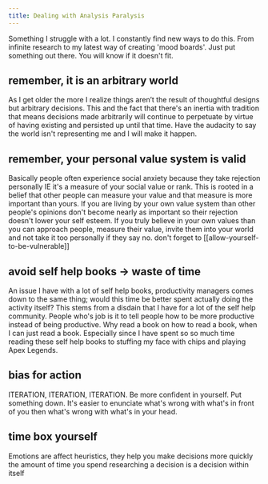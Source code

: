 ```yaml
---
title: Dealing with Analysis Paralysis
---
```

Something I struggle with a lot. I constantly find new ways to do this. From infinite research to my latest way of creating 'mood boards'. Just put something out there. You will know if it doesn't fit. 

## remember, it is an arbitrary world
As I get older the more I realize things aren’t the result of thoughtful designs but arbitrary decisions. This and the fact that there's an inertia with tradition that means decisions made arbitrarily will continue to perpetuate by virtue of having existing and persisted up until that time. 
 Have the audacity to say the world isn't representing me and I will make it happen. 

## remember, your personal value system is valid
Basically people often experience social anxiety because they take rejection
personally IE it's a measure of your social value or rank.
This is rooted in a belief that other people can measure your value and that measure is more important than yours. If you are living by your own value system than other people's opinions don't become nearly as important so their rejection doesn't lower your self esteem. If you truly believe in your own values than you can approach people, measure their value, invite them into your world and not take it too personally if they say no.
don't forget to [[allow-yourself-to-be-vulnerable]]

## avoid self help books → waste of time
An issue I have with a lot of self help books, productivity managers comes down to the same thing; would this time be better spent actually doing the activity itself? This stems from a disdain that I have for a lot of the self help community. People who's job is it to tell people how to be more productive instead of being productive. Why read a book on how to read a book, when I can just read a book. Especially since I have spent so so much time reading these self help books to stuffing my face with chips and playing Apex Legends.

## bias for action
ITERATION, ITERATION, ITERATION.
Be more confident in yourself. Put something down. It's easier to enunciate what's wrong with what's in front of you then what's wrong with what's in your head.

## time box yourself
Emotions are affect heuristics, they help you make decisions more quickly
the amount of time you spend researching a decision is a decision within itself

